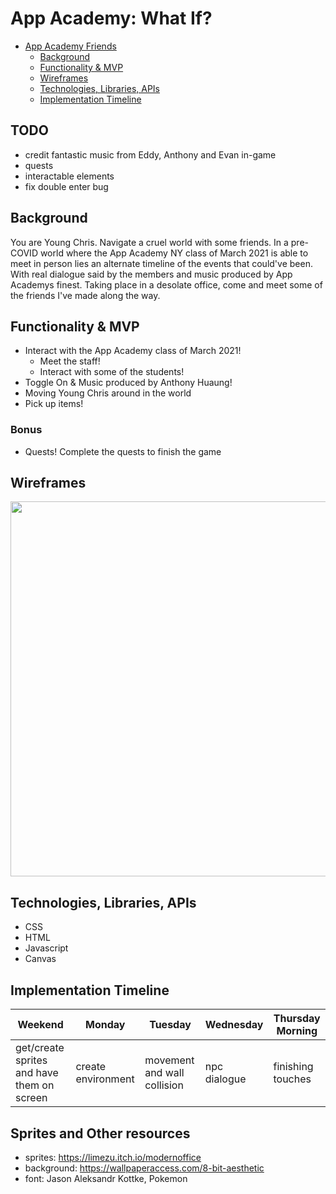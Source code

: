 # App Academy: What If?

- [App Academy Friends](#app-academy-friends)
  - [Background](#background)
  - [Functionality & MVP](#functionality--mvp)
  - [Wireframes](#wireframes)
  - [Technologies, Libraries, APIs](#technologies-libraries-apis)
  - [Implementation Timeline](#implementation-timeline)

## TODO

- credit fantastic music from Eddy, Anthony and Evan in-game
- quests
- interactable elements
- fix double enter bug

## Background

You are Young Chris. Navigate a cruel world with some friends. In a pre-COVID world where the App Academy NY class of March 2021 is able to meet in person lies an alternate timeline of the events that could've been. With real dialogue said by the members and music produced by App Academys finest. Taking place in a desolate office, come and meet some of the friends I've made along the way.

## Functionality & MVP

- Interact with the App Academy class of March 2021!
  - Meet the staff!
  - Interact with some of the students!
- Toggle On & Music produced by Anthony Huaung!
- Moving Young Chris around in the world
- Pick up items!

### Bonus

- Quests! Complete the quests to finish the game
  
## Wireframes

<img src="https://github.com/rzleu/redesigned-octo-barnacle/blob/assests/wireframe.png?raw=true" width="600">

## Technologies, Libraries, APIs

- CSS
- HTML
- Javascript
- Canvas

## Implementation Timeline

|Weekend | Monday | Tuesday | Wednesday | Thursday Morning |
|---|---|---|---|---|
|get/create sprites and have them on screen | create environment | movement and wall collision | npc dialogue | finishing touches|


## Sprites and Other resources

- sprites: https://limezu.itch.io/modernoffice
- background: https://wallpaperaccess.com/8-bit-aesthetic
- font: Jason Aleksandr Kottke, Pokemon

